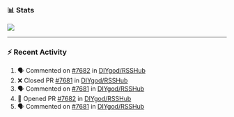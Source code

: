 ### :bar_chart: Stats

<a href="#">
  <img align="center" src="https://github-readme-stats.vercel.app/api?username=tuzi3040&show_icons=true&theme=dark" />
</a>

---

### :zap: Recent Activity

<!--START_SECTION:activity-->
1. 🗣 Commented on [#7682](https://github.com/DIYgod/RSSHub/issues/7682) in [DIYgod/RSSHub](https://github.com/DIYgod/RSSHub)
2. ❌ Closed PR [#7681](https://github.com/DIYgod/RSSHub/pull/7681) in [DIYgod/RSSHub](https://github.com/DIYgod/RSSHub)
3. 🗣 Commented on [#7681](https://github.com/DIYgod/RSSHub/issues/7681) in [DIYgod/RSSHub](https://github.com/DIYgod/RSSHub)
4. 💪 Opened PR [#7682](https://github.com/DIYgod/RSSHub/pull/7682) in [DIYgod/RSSHub](https://github.com/DIYgod/RSSHub)
5. 🗣 Commented on [#7681](https://github.com/DIYgod/RSSHub/issues/7681) in [DIYgod/RSSHub](https://github.com/DIYgod/RSSHub)
<!--END_SECTION:activity-->
